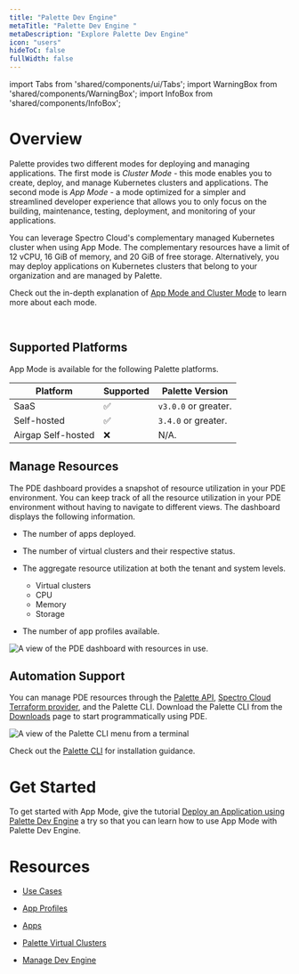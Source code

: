 ```yaml
---
title: "Palette Dev Engine"
metaTitle: "Palette Dev Engine "
metaDescription: "Explore Palette Dev Engine"
icon: "users"
hideToC: false
fullWidth: false
---
```


import Tabs from 'shared/components/ui/Tabs';
import WarningBox from 'shared/components/WarningBox';
import InfoBox from 'shared/components/InfoBox';


# Overview

Palette provides two different modes for deploying and managing applications. The first mode is *Cluster Mode* - this mode enables you to create, deploy, and manage Kubernetes clusters and applications. The second mode is *App Mode* - a mode optimized for a simpler and streamlined developer experience that allows you to only focus on the building, maintenance, testing, deployment, and monitoring of your applications.

You can leverage Spectro Cloud's complementary managed Kubernetes cluster when using App Mode. The complementary resources have a limit of 12 vCPU, 16 GiB of memory, and 20 GiB of free storage. Alternatively, you may deploy applications on Kubernetes clusters that belong to your organization and are managed by Palette.

Check out the in-depth explanation of [App Mode and Cluster Mode](/introduction/palette-modes) to learn more about each mode.


<br />


## Supported Platforms

App Mode is available for the following Palette platforms.

| Platform | Supported | Palette Version |
|---|----|---|
| SaaS | ✅| `v3.0.0` or greater. |
| Self-hosted | ✅ | `3.4.0` or greater. |
| Airgap Self-hosted | ❌| N/A.


## Manage Resources

The PDE dashboard provides a snapshot of resource utilization in your PDE environment. You can keep track of all the resource utilization in your PDE environment without having to navigate to different views. The dashboard displays the following information.

* The number of apps deployed.


* The number of virtual clusters and their respective status.


* The aggregate resource utilization at both the tenant and system levels.
    * Virtual clusters
    * CPU
    * Memory
    * Storage


* The number of app profiles available.



![A view of the PDE dashboard with resources in use.](/docs_devx_pde-dashboard-utilization.png)

## Automation Support

You can manage PDE resources through the [Palette API](/api/introduction), [Spectro Cloud Terraform provider](https://registry.terraform.io/providers/spectrocloud/spectrocloud/latest/docs), and the Palette CLI. Download the Palette CLI from the [Downloads](/spectro-downloads#palettecli) page to start programmatically using PDE.

![A view of the Palette CLI menu from a terminal](/devx_devx_cli-display.png)

Check out the [Palette CLI](/devx/manage-dev-engine/install-palette-cli) for installation guidance. 

# Get Started

To get started with App Mode, give the tutorial [Deploy an Application using Palette Dev Engine](/devx/apps/deploy-app) a try so that you can learn how to use App Mode with Palette Dev Engine.


# Resources

- [Use Cases](/devx/enterprise-user)


- [App Profiles](/devx/app-profile)


- [Apps](/devx/app-profile)


- [Palette Virtual Clusters](/devx/palette-virtual-clusters)



- [Manage Dev Engine](/devx/manage-dev-engine)



<br />